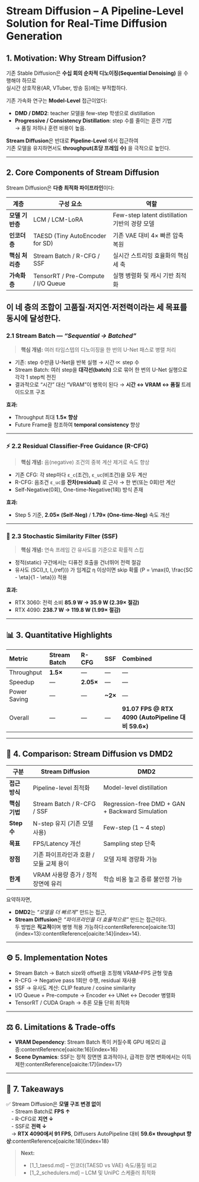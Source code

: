 # Stream Diffusion – A Pipeline-Level Solution for Real-Time Diffusion Generation  


## 1. Motivation: Why Stream Diffusion?

기존 Stable Diffusion은 **수십 회의 순차적 디노이징(Sequential Denoising)** 을 수행해야 하므로  
실시간 상호작용(AR, VTuber, 방송 등)에는 부적합하다.  

기존 가속화 연구는 **Model-Level** 접근이었다:  
- **DMD / DMD2**: teacher 모델을 few-step 학생으로 distillation
- **Progressive / Consistency Distillation**: step 수를 줄이는 훈련 기법  
→ 품질 저하나 훈련 비용이 높음.

**Stream Diffusion**은 반대로 **Pipeline-Level** 에서 접근하여  
기존 모델을 유지하면서도 **throughput(초당 프레임 수)** 을 극적으로 높인다.

---

## 2. Core Components of Stream Diffusion


Stream Diffusion은 **다층 최적화 파이프라인**이다:

| 계층 | 구성 요소 | 역할 |
|------|-------------|------|
| **모델 기반층** | LCM / LCM-LoRA | Few-step latent distillation 기반의 경량 모델 |
| **인코더층** | TAESD (Tiny AutoEncoder for SD) | 기존 VAE 대비 4× 빠른 압축 복원 |
| **핵심 처리층** | Stream Batch / R-CFG / SSF | 실시간 스트리밍 효율화의 핵심 세 축 |
| **가속화층** | TensorRT / Pre-Compute / I/O Queue | 실행 병렬화 및 캐시 기반 최적화 |

이 네 층의 조합이 **고품질·저지연·저전력**이라는 세 목표를 동시에 달성한다.
---

### 2.1 Stream Batch — *“Sequential → Batched”*
> **핵심 개념:** 여러 타임스텝의 디노이징을 한 번의 U-Net 패스로 병렬 처리

- 기존: step 수만큼 U-Net을 반복 실행 → 시간 ∝ step 수  
- Stream Batch: 여러 step을 **대각선(batch)** 으로 묶어 한 번의 U-Net 실행으로 각각 1 step씩 전진
- 결과적으로 “시간” 대신 “VRAM”이 병목이 된다 → **시간 ↔ VRAM ↔ 품질** 트레이드오프 구조

**효과:**  
- Throughput 최대 **1.5× 향상** 
- Future Frame을 참조하여 **temporal consistency** 향상

---

### ⚡ 2.2 Residual Classifier-Free Guidance (R-CFG)
> **핵심 개념:** 음(negative) 조건의 중복 계산 제거로 속도 향상

- 기존 CFG: 각 step마다 `ε_c`(조건), `ε_uc`(비조건)을 모두 계산  
- R-CFG: 음조건 `ε_uc`를 **잔차(residual)** 로 근사 → 한 번(또는 0회)만 계산
- Self-Negative(0회), One-time-Negative(1회) 방식 존재

**효과:**  
- Step 5 기준, **2.05× (Self-Neg)** / **1.79× (One-time-Neg)** 속도 개선

---

### 🌿 2.3 Stochastic Similarity Filter (SSF)
> **핵심 개념:** 연속 프레임 간 유사도를 기준으로 확률적 스킵

- 정적(static) 구간에서는 디퓨전 호출을 건너뛰어 전력 절감  
- 유사도 \(SC(I_t, I_{ref})\) 가 임계값 η 이상이면 skip 확률 \(P = \max\{0, \frac{SC - \eta}{1 - \eta}\}\) 적용

**효과:**  
- RTX 3060: 전력 소비 **85.9 W → 35.9 W (2.39× 절감)**  
- RTX 4090: **238.7 W → 119.8 W (1.99× 절감)**

---

## 📊 3. Quantitative Highlights
| Metric | Stream Batch | R-CFG | SSF | Combined |
|:--------|:--------------|:------|:----|:-----------|
| Throughput | **1.5×** | — | — | — |
| Speedup | — | **2.05×** | — | — |
| Power Saving | — | — | **~2×** | — |
| Overall | — | — | — | **91.07 FPS @ RTX 4090 (AutoPipeline 대비 59.6×)**

---

## 🧠 4. Comparison: Stream Diffusion vs DMD2

| 구분 | Stream Diffusion | DMD2 |
|------|------------------|------|
| **접근 방식** | Pipeline-level 최적화 | Model-level distillation |
| **핵심 기법** | Stream Batch / R-CFG / SSF | Regression-free DMD + GAN + Backward Simulation
| **Step 수** | N-step 유지 (기존 모델 사용) | Few-step (1 ~ 4 step) |
| **목표** | FPS/Latency 개선 | Sampling step 단축 |
| **장점** | 기존 파이프라인과 호환 / 모듈 교체 용이 | 모델 자체 경량화 가능 |
| **한계** | VRAM 사용량 증가 / 정적 장면에 유리 | 학습 비용 높고 증류 불안정 가능 |

요약하자면,  
- **DMD2**는 *“모델을 더 빠르게”* 만드는 접근,  
- **Stream Diffusion**은 *“파이프라인을 더 효율적으로”* 만드는 접근이다.  
두 방법은 **직교적**이며 병행 적용 가능하다:contentReference[oaicite:13]{index=13}:contentReference[oaicite:14]{index=14}.

---

## ⚙️ 5. Implementation Notes
- Stream Batch → Batch size와 offset을 조정해 VRAM–FPS 균형 맞춤  
- R-CFG → Negative pass 1회만 수행, residual 재사용  
- SSF → 유사도 계산: CLIP feature / cosine similarity  
- I/O Queue + Pre-compute → Encoder ↔ UNet ↔ Decoder 병렬화  
- TensorRT / CUDA Graph → 추론 모듈 단위 최적화

---

## ⚖️ 6. Limitations & Trade-offs
- **VRAM Dependency**: Stream Batch 폭이 커질수록 GPU 메모리 급증:contentReference[oaicite:16]{index=16}  
- **Scene Dynamics**: SSF는 정적 장면엔 효과적이나, 급격한 장면 변화에서는 이득 제한:contentReference[oaicite:17]{index=17}

---

## 🏁 7. Takeaways
✅ Stream Diffusion은 **모델 구조 변경 없이**  
 - Stream Batch로 **FPS ↑**  
 - R-CFG로 **지연 ↓**  
 - SSF로 **전력 ↓**  
 → **RTX 4090에서 91 FPS**, Diffusers AutoPipeline 대비 **59.6× throughput 향상**:contentReference[oaicite:18]{index=18}  

> **Next:**  
> - [1_1_taesd.md] – 인코더(TAESD vs VAE) 속도/품질 비교  
> - [1_2_schedulers.md] – LCM 및 UniPC 스케줄러 최적화
